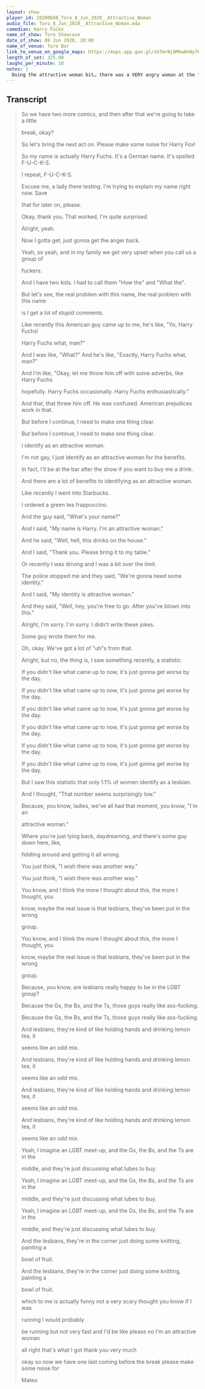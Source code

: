 ```yaml
---
layout: show
player_id: 20200608_Toro_8_Jun_2020__Attractive_Woman
audio_file: Toro_8_Jun_2020__Attractive_Woman.m4a
comedian: Harry Fücks
name_of_show: Toro Showcase
date_of_show: 08 Jun 2020, 20:00
name_of_venue: Toro Bar
link_to_venue_on_google_maps: https://maps.app.goo.gl/zbTmrNjAMkwHnWy76
length_of_set: 325.98
laughs_per_minute: 10
notes: |
  Doing the attractive woman bit… there was a VERY angry woman at the front. So then I zagged to the bit about lesbians and fruit… there was a group of gay men at the back who enjoy the disaster. Was also the first time a really applied Patrice’s idea of “We’re all going to hell” when bombing
---
```



<h2><i class="fas fa-file-alt"></i> Transcript</h2>

> So we have two more comics, and then after that we're going to take a little
>
> break, okay?
>
> So let's bring the next act on. Please make some noise for Harry Fox!
>
> So my name is actually Harry Fuchs. It's a German name. It's spelled F-U-C-K-S.
>
> I repeat, F-U-C-K-S.
>
> Excuse me, a lady there texting. I'm trying to explain my name right now. Save
>
> that for later on, please.
>
> Okay, thank you. That worked, I'm quite surprised.
>
> Alright, yeah.
>
> Now I gotta get, just gonna get the anger back.
>
> Yeah, so yeah, and in my family we get very upset when you call us a group of
>
> fuckers.
>
> And I have two kids. I had to call them "How the" and "What the".
>
> But let's see, the real problem with this name, the real problem with this name
>
> is I get a lot of stupid comments.
>
> Like recently this American guy came up to me, he's like, "Yo, Harry Fuchs!
>
> Harry Fuchs what, man?"
>
> And I was like, "What?" And he's like, "Exactly, Harry Fuchs what, man?"
>
> And I'm like, "Okay, let me throw him off with some adverbs, like Harry Fuchs
>
> hopefully. Harry Fuchs occasionally. Harry Fuchs enthusiastically."
>
> And that, that threw him off. He was confused. American prejudices work in that.
>
> But before I continue, I need to make one thing clear.
>
> But before I continue, I need to make one thing clear.
>
> I identify as an attractive woman.
>
> I'm not gay, I just identify as an attractive woman for the benefits.
>
> In fact, I'll be at the bar after the show if you want to buy me a drink.
>
> And there are a lot of benefits to identifying as an attractive woman.
>
> Like recently I went into Starbucks.
>
> I ordered a green tea frappuccino.
>
> And the guy said, "What's your name?"
>
> And I said, "My name is Harry. I'm an attractive woman."
>
> And he said, "Well, hell, this drinks on the house."
>
> And I said, "Thank you. Please bring it to my table."
>
> Or recently I was driving and I was a bit over the limit.
>
> The police stopped me and they said, "We're gonna need some identity."
>
> And I said, "My identity is attractive woman."
>
> And they said, "Well, hey, you're free to go. After you've blown into this."
>
> Alright, I'm sorry. I'm sorry. I didn't write these jokes.
>
> Some guy wrote them for me.
>
> Oh, okay. We've got a lot of "uh"s from that.
>
> Alright, but no, the thing is, I saw something recently, a statistic.
>
> If you didn't like what came up to now, it's just gonna get worse by the day.
>
> If you didn't like what came up to now, it's just gonna get worse by the day.
>
> If you didn't like what came up to now, it's just gonna get worse by the day.
>
> If you didn't like what came up to now, it's just gonna get worse by the day.
>
> If you didn't like what came up to now, it's just gonna get worse by the day.
>
> If you didn't like what came up to now, it's just gonna get worse by the day.
>
> But I saw this statistic that only 1.1% of women identify as a lesbian.
>
> And I thought, "That number seems surprisingly low."
>
> Because, you know, ladies, we've all had that moment, you know, "I'm an
>
> attractive woman."
>
> Where you're just lying back, daydreaming, and there's some guy down here, like,
>
> fiddling around and getting it all wrong.
>
> You just think, "I wish there was another way."
>
> You just think, "I wish there was another way."
>
> You know, and I think the more I thought about this, the more I thought, you
>
> know, maybe the real issue is that lesbians, they've been put in the wrong
>
> group.
>
> You know, and I think the more I thought about this, the more I thought, you
>
> know, maybe the real issue is that lesbians, they've been put in the wrong
>
> group.
>
> Because, you know, are lesbians really happy to be in the LGBT group?
>
> Because the Gs, the Bs, and the Ts, those guys really like ass-fucking.
>
> Because the Gs, the Bs, and the Ts, those guys really like ass-fucking.
>
> And lesbians, they're kind of like holding hands and drinking lemon tea, it
>
> seems like an odd mix.
>
> And lesbians, they're kind of like holding hands and drinking lemon tea, it
>
> seems like an odd mix.
>
> And lesbians, they're kind of like holding hands and drinking lemon tea, it
>
> seems like an odd mix.
>
> And lesbians, they're kind of like holding hands and drinking lemon tea, it
>
> seems like an odd mix.
>
> Yeah, I imagine an LGBT meet-up, and the Gs, the Bs, and the Ts are in the
>
> middle, and they're just discussing what lubes to buy.
>
> Yeah, I imagine an LGBT meet-up, and the Gs, the Bs, and the Ts are in the
>
> middle, and they're just discussing what lubes to buy.
>
> Yeah, I imagine an LGBT meet-up, and the Gs, the Bs, and the Ts are in the
>
> middle, and they're just discussing what lubes to buy.
>
> And the lesbians, they're in the corner just doing some knitting, painting a
>
> bowl of fruit.
>
> And the lesbians, they're in the corner just doing some knitting, painting a
>
> bowl of fruit.
>
> which to me is actually funny not a very scary thought you know if I was
>
> running I would probably
>
> be running but not very fast and I'd be like please no I'm an attractive woman
>
> all right that's what I got thank you very much
>
> okay so now we have one last coming before the break please make some noise for
>
> Mateo
